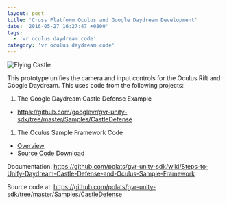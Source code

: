 ```yaml
---
layout: post
title: 'Cross Platform Oculus and Google Daydream Development'
date: '2016-05-27 16:27:47 +0800'
tags:
  - 'vr oculus daydream code'
category: 'vr oculus daydream code'
---
```


![Flying Castle](http://i.giphy.com/BRBSiPddmQQlW.gif "Flying Castle!")

This prototype unifies the camera and input controls for the Oculus Rift and Google Daydream. This uses code from the following projects:

1. The Google Daydream Castle Defense Example 

 * https://github.com/googlevr/gvr-unity-sdk/tree/master/Samples/CastleDefense

1. The Oculus Sample Framework Code
 * [Overview](https://developer.oculus.com/blog/introducing-the-oculus-sample-framework-for-unity-5/ "Overview")
 * [Source Code Download](https://developer.oculus.com/downloads/game-engines/1.3.0/Oculus_Sample_Framework_for_Unity_5_Project/ "Source Code Download")
 
Documentation: https://github.com/polats/gvr-unity-sdk/wiki/Steps-to-Unify-Daydream-Castle-Defense-and-Oculus-Sample-Framework
 
Source code at: https://github.com/polats/gvr-unity-sdk/tree/master/Samples/CastleDefense